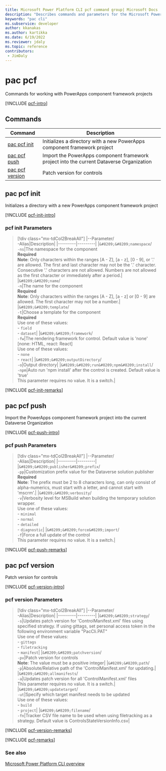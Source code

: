 ```yaml
---
title: Microsoft Power Platform CLI pcf command group| Microsoft Docs
description: "Describes commands and parameters for the Microsoft Power Platform CLI pcf command group."
keywords: "pac cli"
ms.subservice: developer
author: kkanakas
ms.author: kartikka
ms.date: 6/19/2022
ms.reviewer: jdaly
ms.topic: reference
contributors: 
 - JimDaly
---
```

<!-- 
Do not edit this file. 
This file is generated by a program and any changes will be overwritten when this topic is re-generated.
Use the include files to add additional content to this topic.
-->
# pac pcf

Commands for working with PowerApps component framework projects

[!INCLUDE [pcf-intro](includes/pcf-intro.md)]

## Commands

|Command|Description|
|---------|---------|
|[pac pcf init](#pac-pcf-init)|Initializes a directory with a new PowerApps component framework project|
|[pac pcf push](#pac-pcf-push)|Import the PowerApps component framework project into the current Dataverse Organization|
|[pac pcf version](#pac-pcf-version)|Patch version for controls|


## pac pcf init

Initializes a directory with a new PowerApps component framework project

[!INCLUDE [pcf-init-intro](includes/pcf-init-intro.md)]

### pcf init Parameters

> [!div class="mx-tdCol2BreakAll"]
> |--Parameter/<br />-Alias|Description|
> |---------|---------|
> |`&#8209;&#8209;namespace`/<br />`-ns`|The namespace for the component<br />**Required**<br />**Note**: Only characters within the ranges [A - Z], [a - z], [0 - 9], or '.' are allowed. The first and last character may not be the '.' character. Consecutive '.' characters are not allowed. Numbers are not allowed as the first character or immediately after a period.|
> |`&#8209;&#8209;name`/<br />`-n`|The name for the component<br />**Required**<br />**Note**: Only characters within the ranges [A - Z], [a - z] or [0 - 9] are allowed. The first character may not be a number.|
> |`&#8209;&#8209;template`/<br />`-t`|Choose a template for the component<br />**Required**<br />Use one of these values:<br />- `field`<br />- `dataset`|
> |`&#8209;&#8209;framework`/<br />`-fw`|The rendering framework for control. Default value is 'none' [none: HTML, react: React]<br />Use one of these values:<br />- `none`<br />- `react`|
> |`&#8209;&#8209;outputDirectory`/<br />`-o`|Output directory|
> |`&#8209;&#8209;run&#8209;npm&#8209;install`/<br />`-npm`|Auto run 'npm install' after the control is created. Default value is 'true'<br />This parameter requires no value. It is a switch.|

[!INCLUDE [pcf-init-remarks](includes/pcf-init-remarks.md)]

## pac pcf push

Import the PowerApps component framework project into the current Dataverse Organization

[!INCLUDE [pcf-push-intro](includes/pcf-push-intro.md)]

### pcf push Parameters

> [!div class="mx-tdCol2BreakAll"]
> |--Parameter/<br />-Alias|Description|
> |---------|---------|
> |`&#8209;&#8209;publisher&#8209;prefix`/<br />`-pp`|Customization prefix value for the Dataverse solution publisher<br />**Required**<br />**Note**: The prefix must be 2 to 8 characters long, can only consist of alpha-numerics, must start with a letter, and cannot start with 'mscrm'.|
> |`&#8209;&#8209;verbosity`/<br />`-v`|Verbosity level for MSBuild when building the temporary solution wrapper.<br />Use one of these values:<br />- `minimal`<br />- `normal`<br />- `detailed`<br />- `diagnostic`|
> |`&#8209;&#8209;force&#8209;import`/<br />`-f`|Force a full update of the control<br />This parameter requires no value. It is a switch.|

[!INCLUDE [pcf-push-remarks](includes/pcf-push-remarks.md)]

## pac pcf version

Patch version for controls

[!INCLUDE [pcf-version-intro](includes/pcf-version-intro.md)]

### pcf version Parameters

> [!div class="mx-tdCol2BreakAll"]
> |--Parameter/<br />-Alias|Description|
> |---------|---------|
> |`&#8209;&#8209;strategy`/<br />`-s`|Updates patch version for 'ControlManifest.xml' files using specified strategy. If using gittags, set personal access token in the following environment variable "PacCli.PAT"<br />Use one of these values:<br />- `gittags`<br />- `filetracking`<br />- `manifest`|
> |`&#8209;&#8209;patchversion`/<br />`-pv`|Patch version for controls<br />**Note**: The value must be a positive integer|
> |`&#8209;&#8209;path`/<br />`-p`|Absolute/Relative path of the 'ControlManifest.xml' for updating.|
> |`&#8209;&#8209;allmanifests`/<br />`-a`|Updates patch version for all 'ControlManifest.xml' files<br />This parameter requires no value. It is a switch.|
> |`&#8209;&#8209;updatetarget`/<br />`-ut`|Specify which target manifest needs to be updated<br />Use one of these values:<br />- `build`<br />- `project`|
> |`&#8209;&#8209;filename`/<br />`-fn`|Tracker CSV file name to be used when using filetracking as a strategy. Default value is ControlsStateVersionInfo.csv|

[!INCLUDE [pcf-version-remarks](includes/pcf-version-remarks.md)]

[!INCLUDE [pcf-remarks](includes/pcf-remarks.md)]

### See also

[Microsoft Power Platform CLI overview](../introduction.md)